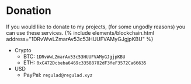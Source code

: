 # Donation
If you would like to donate to my projects, (for some ungodly reasons) you can use these services.
{% include elements/blockchain.html address="1DRvWwLZmarAv53c53HUUFVAMyGJgjpKBU" %}

* Crypto
  * BTC: `1DRvWwLZmarAv53c53HUUFVAMyGJgjpKBU`
  * ETH: `0xC472Dcbeba6469c33588782dF3feF3572Ca66635`
* USD
  * PayPal: `regulad@regulad.xyz`

